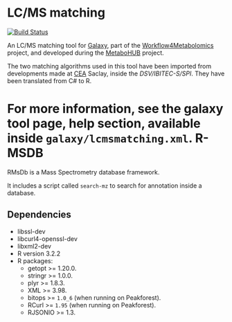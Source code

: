 LC/MS matching
==============

[![Build Status](https://travis-ci.org/workflow4metabolomics/lcmsmatching.svg?branch=master)](https://travis-ci.org/workflow4metabolomics/lcmsmatching)

An LC/MS matching tool for [Galaxy](https://galaxyproject.org/), part of the [Workflow4Metabolomics](http://workflow4metabolomics.org/) project, and developed during the [MetaboHUB](http://www.metabohub.fr/en) project.

The two matching algorithms used in this tool have been imported from developments made at [CEA](http://www.cea.fr/english) Saclay, inside the *DSV/IBITEC-S/SPI*. They have been translated from C# to R.

For more information, see the galaxy tool page, help section, available inside `galaxy/lcmsmatching.xml`.
R-MSDB
======

RMsDb is a Mass Spectrometry database framework.

It includes a script called `search-mz` to search for annotation inside a database.

## Dependencies

 * libssl-dev
 * libcurl4-openssl-dev
 * libxml2-dev
 * R version 3.2.2
 * R packages:
   - getopt >= 1.20.0.
   - stringr >= 1.0.0.
   - plyr >= 1.8.3.
   - XML >= 3.98.
   - bitops >= `1.0_6` (when running on Peakforest).
   - RCurl >= `1.95` (when running on Peakforest).
   - RJSONIO >= 1.3.
